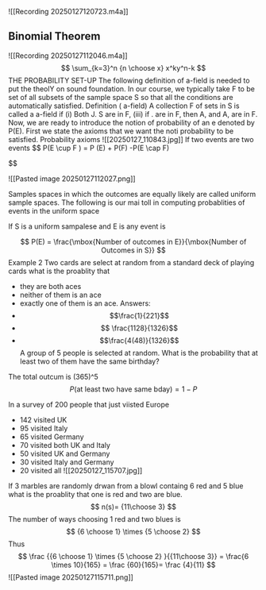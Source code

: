 
![[Recording 20250127120723.m4a]]
## Binomial Theorem
![[Recording 20250127112046.m4a]]
$$
\sum_{k=3}^n {n \choose x} x^ky^n-k
$$
  THE PROBABILITY SET-UP
  The following definition of a-field is needed to put the theolY on sound  foundation. In our course, we typically take F to be set of all subsets of  the sample space S so that all the conditions are automatically satisfied.
  Definition ( a-field)  A collection F of sets in S is called a a-field if  (i) Both J. S are in F,
  (iii) if
  . are in F, then A, and A, are in F.
  Now, we are ready to introduce the notion of probability of an e  denoted by P(E). First we state the axioms that we want the noti  probability to be satisfied.
  Probability axioms
![[20250127_110843.jpg]]
If two events are two events 
$$
P(E \cup F ) = P (E) + P(F) -P(E \cap F)

$$

![[Pasted image 20250127112027.png]]


Samples spaces in which the outcomes are equally likely  are called uniform sample spaces.
The following is our mai toll in computing probablities of events in the uniform space 

If S is a uniform sampalese and E is any event is 

$$
P(E) = \frac{\mbox{Number of outcomes in E}}{\mbox{Number of Outcomes in S}}
$$
Example 2 Two cards are select at random from a standard deck of playing cards what is the proablity that 
- they are both aces
- neither of them is an ace
- exactly one of them is an ace.
Answers:
- $$\frac{1}{221}$$
- $$ \frac{1128}{1326}$$
- $$\frac{4(48)}{1326}$$
A group of 5 people is selected at random. What is the probability that at least two of them have the same birthday?

The total outcum is (365)^5
$$
P(\mbox {at least two have same bday})= 1-P
$$

In a survey of 200 people that just viisted Europe
- 142 visited UK
- 95 visited Italy
- 65 visited Germany
- 70 visited both UK and Italy
- 50 visited UK and Germany
- 30 visited Italy and Germany
- 20 visited all
![[20250127_115707.jpg]]

If 3 marbles are randomly drwan from a blowl containg 6 red and 5 blue what is the proablity that one is red and two are blue.
$$
n(s)= {11\choose 3}
$$
The number of ways choosing 1 red and two blues is 
$$
{6 \choose 1} \times {5 \choose 2} 
$$
Thus 
$$
\frac {{6 \choose 1} \times {5 \choose 2} }{{11\choose 3}} = \frac{6 \times 10}{165} = \frac {60}{165}= \frac {4}{11}
$$
![[Pasted image 20250127115711.png]]
